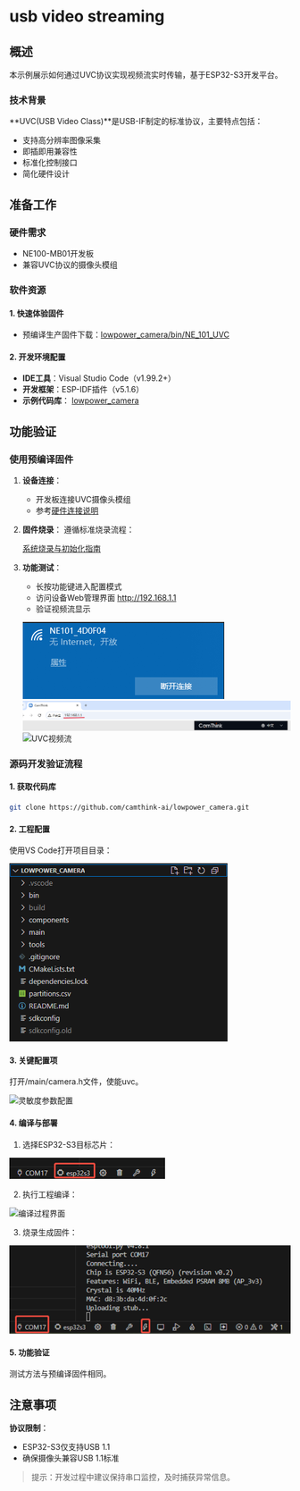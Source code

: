 # usb video streaming

## 概述

本示例展示如何通过UVC协议实现视频流实时传输，基于ESP32-S3开发平台。

### 技术背景

**UVC(USB Video Class)**是USB-IF制定的标准协议，主要特点包括：

- 支持高分辨率图像采集
- 即插即用兼容性
- 标准化控制接口
- 简化硬件设计

## 准备工作

### 硬件需求

- NE100-MB01开发板
- 兼容UVC协议的摄像头模组

### 软件资源

#### 1. 快速体验固件

- 预编译生产固件下载：[lowpower_camera/bin/NE_101_UVC](https://github.com/camthink-ai/lowpower_camera/tree/main/bin)

#### 2. 开发环境配置

- **IDE工具**：Visual Studio Code（v1.99.2+）
- **开发框架**：ESP-IDF插件（v5.1.6）
- **示例代码库**： [lowpower_camera](https://github.com/camthink-ai/lowpower_camera.git)

## 功能验证

### 使用预编译固件

1. **设备连接**：
   
   - 开发板连接UVC摄像头模组
   - 参考[硬件连接说明](../1-hardware-guide/1-hardware-connection.md)

2. **固件烧录**：
   遵循标准烧录流程：
   
    [系统烧录与初始化指南](./../2-software-guide/1-system-flashing-and-initialization.md)

3. **功能测试**：
   
   - 长按功能键进入配置模式
   - 访问设备Web管理界面 http://192.168.1.1
   - 验证视频流显示
   
   ![设备WiFi连接示意图](/img/NE101_wifi_connect.png)
   ![设备管理界面概览](/img/NE101_web.png)
   ![UVC视频流](/img/NE101_web_cam.png)

### 源码开发验证流程

#### 1. 获取代码库

```bash
git clone https://github.com/camthink-ai/lowpower_camera.git
```

#### 2. 工程配置

使用VS Code打开项目目录：

![工程目录结构示意图](/img/NE101_code_dir.png)

#### 3. 关键配置项

打开/main/camera.h文件，使能uvc。

![灵敏度参数配置](/img/NE101_example_uvc1.png)

#### 4. 编译与部署

1. 选择ESP32-S3目标芯片：

![芯片选择界面](/img/NE101_idf_IC.png)

2. 执行工程编译：

![编译过程界面](/img/NE101_idf_build.png)

3. 烧录生成固件：

![固件烧录界面](/img/NE101_idf_flash.png)

#### 5. 功能验证

测试方法与预编译固件相同。

## 注意事项

**协议限制**：

- ESP32-S3仅支持USB 1.1
- 确保摄像头兼容USB 1.1标准

> 提示：开发过程中建议保持串口监控，及时捕获异常信息。
